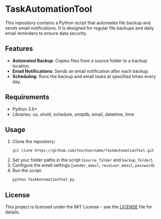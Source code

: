 # TaskAutomationTool

This repository contains a Python script that automates file backup and sends email notifications. It is designed for regular file backups and daily email reminders to ensure data security.

## Features
- **Automated Backup**: Copies files from a source folder to a backup location.
- **Email Notifications**: Sends an email notification after each backup.
- **Scheduling**: Runs the backup and email tasks at specified times every day.

## Requirements
- Python 3.6+
- Libraries: os, shutil, schedule, smtplib, email, datetime, time

## Usage
1. Clone the repository:
    ```bash
    git clone https://github.com/YourUsername/TaskAutomationTool.git
    ```
2. Set your folder paths in the script (`source_folder` and `backup_folder`).
3. Configure the email settings (`sender_email`, `receiver_email`, `password`).
4. Run the script:
    ```bash
    python TaskAutomationTool.py
    ```

## License
This project is licensed under the MIT License - see the [LICENSE](LICENSE) file for details.

